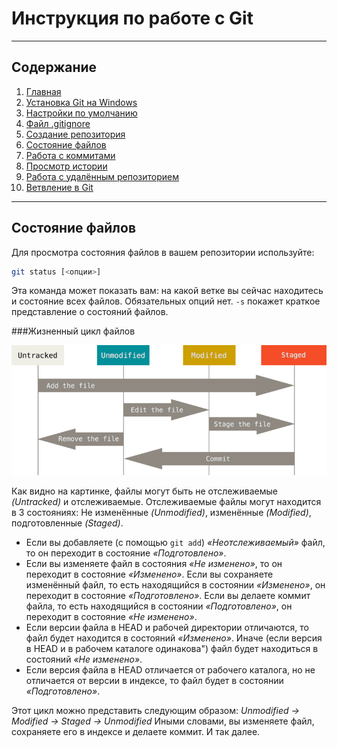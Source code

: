# Инструкция по работе с Git
---
## Содержание
1. [Главная](./readme.md)
1. [Установка Git на Windows](./install.md)
1. [Настройки по умолчанию](./defaultconfig.md)
1. [Файл .gitignore](./ignore.md)
1. [Создание репозитория](./createrepo.md)
1. [Состояние файлов](./filestatus.md)
1. [Работа с коммитами](./commit.md)
1. [Просмотр истории](./commithistory.md)
1. [Работа с удалённым репозиторием](./remoterepo.md)
1. [Ветвление в Git](gitbranch.md)
---
## Состояние файлов

Для просмотра состояния файлов в вашем репозитории используйте:

```Bash
git status [<опции>]
```

Эта команда может показать вам: на какой ветке вы сейчас находитесь и состояние всех файлов. Обязательных опций нет. `-s` покажет краткое представление о состояний файлов.

###Жизненный цикл файлов

![](./img/filestatus.png)


Как видно на картинке, файлы могут быть не отслеживаемые *(Untracked)* и отслеживаемые. Отслеживаемые файлы могут находится в 3 состояниях: Не изменённые *(Unmodified)*, изменённые *(Modified)*, подготовленные *(Staged)*.

* Если вы добавляете (с помощью `git add`) *«Неотслеживаемый»* файл, то он переходит в состояние *«Подготовлено»*.
* Если вы изменяете файл в состояния *«Не изменено»*, то он переходит в состояние *«Изменено»*. Если вы сохраняете изменённый файл, то есть находящийся в состоянии *«Изменено»*, он переходит в состояние *«Подготовлено»*. Если вы делаете коммит файла, то есть находящийся в состоянии *«Подготовлено»*, он переходит в состояние *«Не изменено»*.
* Если версии файла в HEAD и рабочей директории отличаются, то файл будет находится в состояний *«Изменено»*. Иначе (если версия в HEAD и в рабочем каталоге одинакова") файл будет находиться в состояний *«Не изменено»*.
* Если версия файла в HEAD отличается от рабочего каталога, но не отличается от версии в индексе, то файл будет в состоянии *«Подготовлено»*.

Этот цикл можно представить следующим образом:
*Unmodified -> Modified -> Staged -> Unmodified*
Иными словами, вы изменяете файл, сохраняете его в индексе и делаете коммит. И так далее.